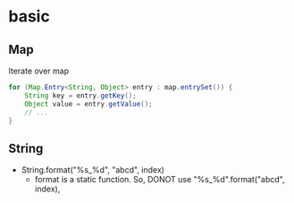 # basic
## Map
Iterate over map
```java
for (Map.Entry<String, Object> entry : map.entrySet()) {
    String key = entry.getKey();
    Object value = entry.getValue();
    // ...
}
```

## String
* String.format("%s_%d", "abcd", index)
  * format is a static function. So, DONOT use "%s_%d".format("abcd", index), 
